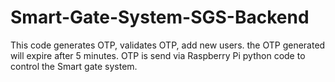 # Smart-Gate-System-SGS-Backend
This code generates OTP, validates OTP, add new users. the OTP generated will expire after 5 minutes. OTP is send via Raspberry Pi python code to control the Smart gate system. 
